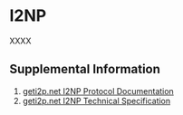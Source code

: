 # I2NP

XXXX

## Supplemental Information

1. [geti2p.net I2NP Protocol Documentation](https://geti2p.net/en/docs/protocol/i2np)
2. [geti2p.net I2NP Technical Specification](https://geti2p.net/spec/i2np)
